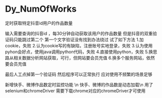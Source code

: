# Dy_NumOfWorks

定时获取特定抖音id用户的作品数量

输入需要查询的抖音id ，每30分钟自动获取该用户的作品数量
但是抖音的双重验证码只能跳过第二个 第一个文字验证没有找到办法绕过
试了如下方法
1.加cookie，失败
2.认为cookie写的有缺陷，注册账号实地登录，失败
3.认为使用pyhon会好点，使用java调用python代码，失败
4.直接使用python，失败
5.换思路从相关数据分析网站获取，可行，但网站要会员充值
6.换多个服务网站，依然要会员充值

最后人工点掉第一个验证码 然后程序可以正常执行 应对使用不频繁的场景足够

新增快手、微博作品数定时监控功能 \n
快手、微博的作品数是动态加载\n
用了selenium和chromeDriver 需要下载chrome对应的chromeDriver才可使用
